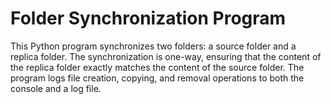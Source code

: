# Folder Synchronization Program

This Python program synchronizes two folders: a source folder and a replica folder. The synchronization is one-way, ensuring that the content of the replica folder exactly matches the content of the source folder. The program logs file creation, copying, and removal operations to both the console and a log file.


